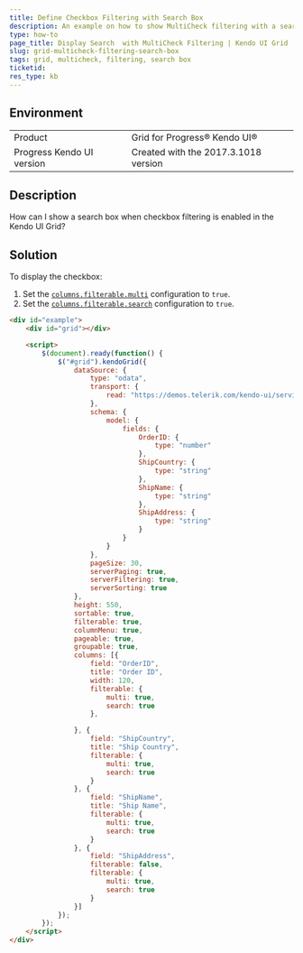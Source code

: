 ```yaml
---
title: Define Checkbox Filtering with Search Box
description: An example on how to show MultiCheck filtering with a search box in the Kendo UI Grid. 
type: how-to
page_title: Display Search  with MultiCheck Filtering | Kendo UI Grid
slug: grid-multicheck-filtering-search-box
tags: grid, multicheck, filtering, search box
ticketid:
res_type: kb
---
```


## Environment
<table>
 <tr>
  <td>Product</td>
  <td>Grid for Progress® Kendo UI®</td>
 </tr>
 <tr>
  <td>Progress Kendo UI version</td>
  <td>Created with the 2017.3.1018 version</td>
 </tr>
</table>

## Description

How can I show a search box when checkbox filtering is enabled in the Kendo UI Grid?

## Solution

To display the checkbox:

1. Set the [`columns.filterable.multi`](https://docs.telerik.com/kendo-ui/api/javascript/ui/grid#configuration-columns.filterable.multi) configuration to `true`.
1. Set the [`columns.filterable.search`](https://docs.telerik.com/kendo-ui/api/javascript/ui/grid#configuration-columns.filterable.search) configuration to `true`.

```html
<div id="example">
    <div id="grid"></div>

    <script>
        $(document).ready(function() {
            $("#grid").kendoGrid({
                dataSource: {
                    type: "odata",
                    transport: {
                        read: "https://demos.telerik.com/kendo-ui/service/Northwind.svc/Orders"
                    },
                    schema: {
                        model: {
                            fields: {
                                OrderID: {
                                    type: "number"
                                },
                                ShipCountry: {
                                    type: "string"
                                },
                                ShipName: {
                                    type: "string"
                                },
                                ShipAddress: {
                                    type: "string"
                                }
                            }
                        }
                    },
                    pageSize: 30,
                    serverPaging: true,
                    serverFiltering: true,
                    serverSorting: true
                },
                height: 550,
                sortable: true,
                filterable: true,
                columnMenu: true,
                pageable: true,
                groupable: true,
                columns: [{
                    field: "OrderID",
                    title: "Order ID",
                    width: 120,
                    filterable: {
                        multi: true,
                        search: true
                    },

                }, {
                    field: "ShipCountry",
                    title: "Ship Country",
                    filterable: {
                        multi: true,
                        search: true
                    }
                }, {
                    field: "ShipName",
                    title: "Ship Name",
                    filterable: {
                        multi: true,
                        search: true
                    }
                }, {
                    field: "ShipAddress",
                    filterable: false,
                    filterable: {
                        multi: true,
                        search: true
                    }
                }]
            });
        });
    </script>
</div>
```